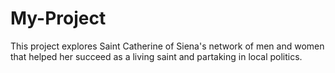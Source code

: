 # My-Project
This project explores Saint Catherine of Siena's network of men and women that helped her succeed as a living saint and partaking in local politics. 
